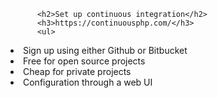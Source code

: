 
          <h2>Set up continuous integration</h2>
          <h3>https://continuousphp.com/</h3>
          <ul>
<li>
          Sign up using either Github or Bitbucket
          </li>
<li>
          Free for open source projects
          </li>
<li>
          Cheap for private projects
          </li>
<li>
          Configuration through a web UI
          </li>
</ul>
        